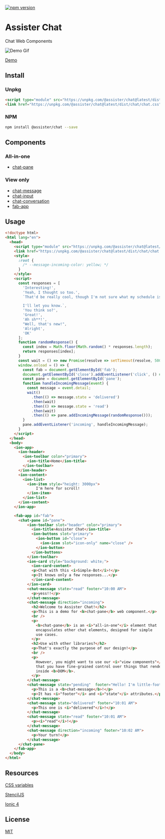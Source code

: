 [![npm version](https://badge.fury.io/js/%40assister%2Fchat.svg)](https://www.npmjs.com/package/@assister/chat)

# Assister Chat

Chat Web Components

![Demo Gif](https://i.imgur.com/gt0TjLS.gif)

[Demo](https://assister.ai/chat/)

## Install

### Unpkg

```html
<script type="module" src="https://unpkg.com/@assister/chat@latest/dist/chat/chat.esm.js"></script>
<link href="https://unpkg.com/@assister/chat@latest/dist/chat/chat.css" rel="stylesheet">
```

### NPM

```sh
npm install @assister/chat --save
```

## Components

### All-in-one

- [chat-pane](https://github.com/assister-ai/assister/tree/master/packages/chat/src/components/pane)

### View only

- [chat-message](https://github.com/assister-ai/assister/tree/master/packages/chat/src/components/message)
- [chat-input](https://github.com/assister-ai/assister/tree/master/packages/chat/src/components/input)
- [chat-conversation](https://github.com/assister-ai/assister/tree/master/packages/chat/src/components/conversation)
- [fab-app](https://github.com/assister-ai/assister/tree/master/packages/chat/src/components/fab)

## Usage

```html
<!doctype html>
<html lang="en">
  <head>
    <script type="module" src="https://unpkg.com/@assister/chat@latest/dist/chat/chat.esm.js"></script>
    <link href="https://unpkg.com/@assister/chat@latest/dist/chat/chat.css" rel="stylesheet">
    <style>
      :root {
        /* --message-incoming-color: yellow; */
      }
    </style>
    <script>
      const responses = [
        'Interesting!',
        'Yeah, I thought so too.',
        `That'd be really cool, though I'm not sure what my schedule is...

        I'll let you know.`,
        'You think so?',
        'Great!',
        'Ah sh**!',
        "Well, that's new!",
        'Alright',
        'OK'
      ];
      function randomResponse() {
        const index = Math.floor(Math.random() * responses.length);
        return responses[index];
      }
      const wait = () => new Promise(resolve => setTimeout(resolve, 500));
      window.onload = () => {
        const fab = document.getElementById('fab');
        document.getElementById('close').addEventListener('click', () => fab.close());
        const pane = document.getElementById('pane');
        function handleIncomingMessage(event) {
          const message = event.detail;
          wait()
            .then(() => message.state = 'delivered')
            .then(wait)
            .then(() => message.state = 'read')
            .then(wait)
            .then(() => pane.addIncomingMessage(randomResponse()));
        }
        pane.addEventListener('incoming', handleIncomingMessage);
      }
    </script>
  </head>
  <body>
    <ion-app>      
      <ion-header>
        <ion-toolbar color="primary">
          <ion-title>Home</ion-title>
        </ion-toolbar>
      </ion-header>
      <ion-content>
        <ion-list>
          <ion-item style="height: 3000px">
              I'm here for scroll!
          </ion-item>
        </ion-list>
      </ion-content>
    </ion-app>

    <fab-app id="fab">
      <chat-pane id="pane">
          <ion-toolbar slot="header" color="primary">
            <ion-title>Assister Chat</ion-title>
            <ion-buttons slot="primary">
              <ion-button id="close">
                <ion-icon slot="icon-only" name="close" />
              </ion-button>
            </ion-buttons>
          </ion-toolbar>
          <ion-card style="background: white;">
            <ion-card-content>
            <p>Chat with this <i>Simple-Bot</i>!</p>
            <p>It knows only a few responses...</p>
            </ion-card-content>
          </ion-card>
          <chat-message state="read" footer="10:00 AM">
            <p>yess!!</p>
          </chat-message>
          <chat-message direction="incoming">
            <h2>Welcome to Assister Chat!</h2>
            <p>This is a demo for <b>chat-pane</b> web component.</p>
            <br />
            <p>
              <b>chat-pane</b> is an <i>"all-in-one"</i> element that
              encapsulates other chat elements, designed for simple
              use cases.
            </p>
            <h2>Use with other libraries?</h2>
            <p>That's exactly the purpose of our design!</p>
            <br />
            <p>
              However, you might want to use our <i>"view components"</i> so
              that you have fine-grained control over things that render
              inside <b>DOM</b>.
            </p>
          </chat-message>
          <chat-message state="pending"  footer="Hello! I'm little-footer!">
            <p>This is a <b>chat-message</b>!</p>
            <p>It has <i>"footer"</i> and <i>"state"</i> attributes.</p>              
          </chat-message>
          <chat-message state="delivered" footer="10:01 AM">
            <p>This one is <i>"delivered"</i>!</p>
          </chat-message>
          <chat-message state="read" footer="10:01 AM">
            <p><i>"read"</i>!</p>
          </chat-message>
          <chat-message direction="incoming" footer="10:02 AM">
            <p>Your turn!</p>
          </chat-message>
      </chat-pane>
    </fab-app>
  </body>
</html>
```

## Resources

[CSS variables](https://github.com/assister-ai/assister/blob/master/packages/chat/src/global/app.css)

[StencilJS](https://stenciljs.com/docs/decorators)

[Ionic 4](https://ionicframework.com/docs/components)

## License

[MIT](https://github.com/assister-ai/assister/blob/master/LICENSE)
